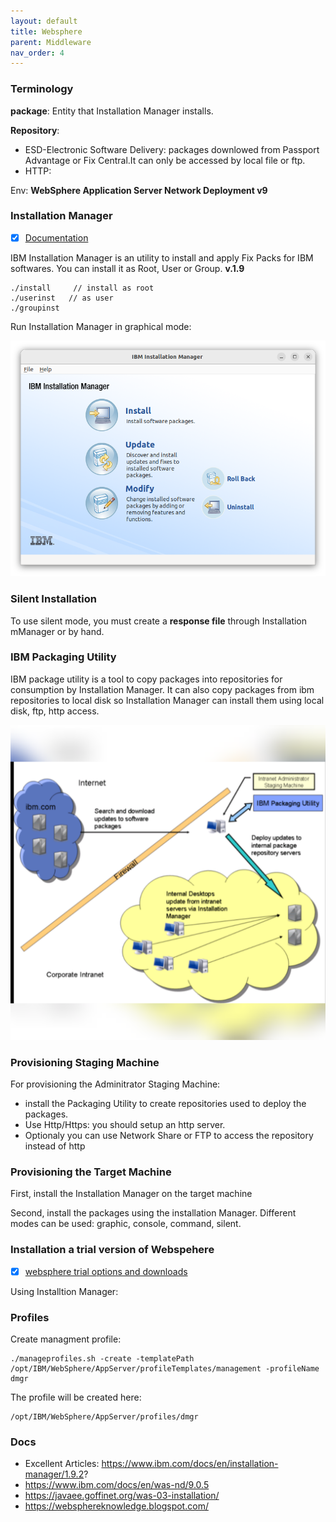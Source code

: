 ```yaml
---
layout: default
title: Websphere
parent: Middleware
nav_order: 4
---
```

### Terminology
**package**: Entity that Installation Manager installs.

**Repository**:
- ESD-Electronic Software Delivery: packages downlowed from Passport Advantage or Fix Central.It can only be accessed by local file or ftp.
- HTTP: 


Env:  **WebSphere Application Server Network Deployment v9**

### Installation Manager
- [x] [Documentation](https://www.ibm.com/docs/en/installation-manager/1.9.2)

IBM Installation Manager is an utility to install and apply Fix Packs for IBM softwares. You can install it as Root, User or Group.  **v.1.9** 

	./install     // install as root	
	./userinst   // as user
	./groupinst

Run Installation Manager in graphical mode:

  ![alt](/docs/images/ibm-installation-manager.png)

### Silent Installation
To use silent mode, you must create a **response file** through Installation mManager or  by hand.

### IBM Packaging Utility
IBM package utility is a tool to copy packages into repositories for consumption by Installation Manager. It can also copy packages from ibm repositories to local disk so Installation Manager can install them using local disk, ftp, http access.

![alt](/docs/images/ibm-packaging-utility-1.png)

### Provisioning Staging Machine
For provisioning the Adminitrator Staging Machine: 
- install the Packaging Utility to create repositories used to deploy the packages. 
- Use Http/Https: you should setup an http server.
- Optionaly you can use Network Share or FTP to access the repository instead of http

### Provisioning the Target Machine
First, install the Installation Manager on the target machine

Second, install the packages using the installation Manager. Different modes can be used: graphic, console, command, silent.


### Installation a trial version of Webspehere
- [x] [websphere trial options and downloads](https://www.ibm.com/blog/websphere-trial-options-and-downloads/)

Using Installtion Manager:

### Profiles
Create managment profile:

	./manageprofiles.sh -create -templatePath /opt/IBM/WebSphere/AppServer/profileTemplates/management -profileName dmgr

The profile will be created here:

	/opt/IBM/WebSphere/AppServer/profiles/dmgr



### Docs
- Excellent Articles:  https://www.ibm.com/docs/en/installation-manager/1.9.2?
- https://www.ibm.com/docs/en/was-nd/9.0.5
- https://javaee.goffinet.org/was-03-installation/
- https://websphereknowledge.blogspot.com/

